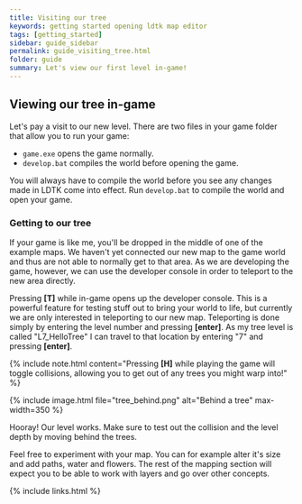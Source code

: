 ```yaml
---
title: Visiting our tree
keywords: getting started opening ldtk map editor
tags: [getting_started]
sidebar: guide_sidebar
permalink: guide_visiting_tree.html
folder: guide
summary: Let's view our first level in-game!
---
```


## Viewing our tree in-game
Let's pay a visit to our new level. There are two files in your game folder that allow you to run your game:
- `game.exe` opens the game normally.
- `develop.bat` compiles the world before opening the game.

You will always have to compile the world before you see any changes made in LDTK come into effect. Run `develop.bat` to compile the world and open your game.

### Getting to our tree
If your game is like me, you'll be dropped in the middle of one of the example maps. We haven't yet connected our new map to the game world and thus are not able to normally get to that area. As we are developing the game, however, we can use the developer console in order to teleport to the new area directly.

Pressing **[T]** while in-game opens up the developer console. This is a powerful feature for testing stuff out to bring your world to life, but currently we are only interested in teleporting to our new map.
Teleporting is done simply by entering the level number and pressing **[enter]**. As my tree level is called "L7_HelloTree" I can travel to that location by entering "7" and pressing **[enter]**.

{% include note.html content="Pressing **[H]** while playing the game will toggle collisions, allowing you to get out of any trees you might warp into!" %}

{% include image.html file="tree_behind.png" alt="Behind a tree" max-width=350 %}

Hooray! Our level works. Make sure to test out the collision and the level depth by moving behind the trees.

Feel free to experiment with your map. You can for example alter it's size and add paths, water and flowers. The rest of the mapping section will expect you to be able to work with layers and go over other concepts.

{% include links.html %}

